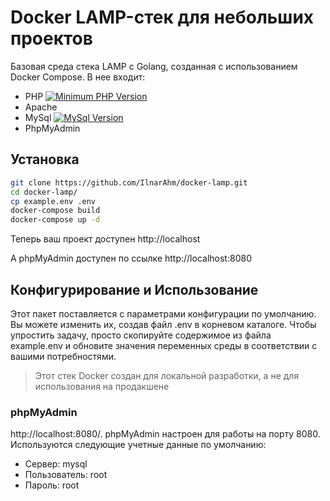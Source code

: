 # Docker LAMP-стек для небольших проектов

Базовая среда стека LAMP c Golang, созданная с использованием Docker Compose. В нее входит:

-   PHP [![Minimum PHP Version](https://img.shields.io/badge/PHP-8.4-blue)](https://php.net/)
-   Apache
-   MySql [![MySql Version](https://img.shields.io/badge/MySql-5.7-yellow)](https://php.net/)
-   PhpMyAdmin

## Установка

```bash
git clone https://github.com/IlnarAhm/docker-lamp.git
cd docker-lamp/
cp example.env .env
docker-compose build
docker-compose up -d
```

Теперь ваш проект доступен http://localhost

А phpMyAdmin доступен по ссылке http://localhost:8080

## Конфигурирование и Использование

Этот пакет поставляется с параметрами конфигурации по умолчанию. Вы можете изменить их, создав файл .env в корневом каталоге. Чтобы упростить задачу, просто скопируйте содержимое из файла example.env и обновите значения переменных среды в соответствии с вашими потребностями.

> Этот стек Docker создан для локальной разработки, а не для использования на продакшене

### phpMyAdmin

http://localhost:8080/. phpMyAdmin настроен для работы на порту 8080. Используются следующие учетные данные по умолчанию:

-   Сервер: mysql
-   Пользователь: root
-   Пароль: root
